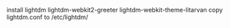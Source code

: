 install lightdm lightdm-webkit2-greeter lightdm-webkit-theme-litarvan
copy lightdm.conf to /etc/lightdm/

